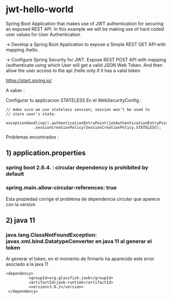 # jwt-hello-world
Spring Boot Application that makes use of JWT authentication for securing an exposed REST API. In this example we will be making use of hard coded user values for User Authentication

-> Develop a Spring Boot Application to expose a Simple REST GET API with mapping /hello.

-> Configure Spring Security for JWT. Expose REST POST API with mapping /authenticate using which User will get a valid JSON Web Token. And then allow the user access to the api /hello only if it has a valid token

https://start.spring.io/


A saber : 

Configurar tu applicacion STATELESS En el WebSecurityConfig :


    // make sure we use stateless session; session won't be used to
    // store user's state. 
                  exceptionHandling().authenticationEntryPoint(jwtAuthenticationEntryPoint).and().sessionManagement()
                .sessionCreationPolicy(SessionCreationPolicy.STATELESS);



Problemas encontrados : 

## 1) application.properties 

### spring boot 2.6.4. : circular dependency is prohibited by default
### spring.main.allow-circular-references: true

Esta propiedad corrige el problema de dependencia circular que aparece con la version 


## 2) java 11

### java.lang.ClassNotFoundException: javax.xml.bind.DatatypeConverter en java 11 al generar el token 
Al generar el token, en el momento de firmarlo ha aparecido este error asociado a la java 11
<!-- Runtime, com.sun.xml.bind module -->
<!-- java.lang.ClassNotFoundException: javax.xml.bind.DatatypeConverter en java 11 al generar el token -->

    <dependency>
			  <groupId>org.glassfish.jaxb</groupId>
			  <artifactId>jaxb-runtime</artifactId>
			  <version>3.0.2</version>
     </dependency>






